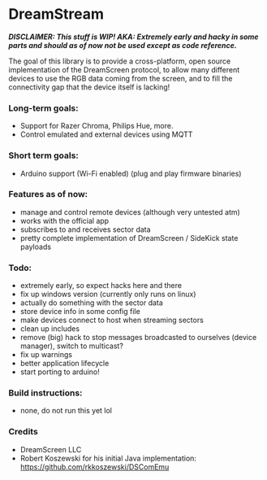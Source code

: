 # DreamStream

***DISCLAIMER: This stuff is WIP! AKA: Extremely early and hacky in some parts and should as of now not be used except as code reference.***

The goal of this library is to provide a cross-platform, open source implementation of the DreamScreen protocol, to allow many different devices to use the RGB data coming from the screen, and to fill the connectivity gap that the device itself is lacking!

### Long-term goals:
- Support for Razer Chroma, Philips Hue, more.
- Control emulated and external devices using MQTT

### Short term goals:
- Arduino support (Wi-Fi enabled) (plug and play firmware binaries)

### Features as of now:
- manage and control remote devices (although very untested atm)
- works with the official app
- subscribes to and receives sector data
- pretty complete implementation of DreamScreen / SideKick state payloads

### Todo:
- extremely early, so expect hacks here and there
- fix up windows version (currently only runs on linux)
- actually do something with the sector data
- store device info in some config file
- make devices connect to host when streaming sectors
- clean up includes
- remove (big) hack to stop messages broadcasted to ourselves (device manager), switch to multicast?
- fix up warnings
- better application lifecycle
- start porting to arduino!

### Build instructions:
- none, do not run this yet lol

### Credits
- DreamScreen LLC
- Robert Koszewski for his initial Java implementation: https://github.com/rkkoszewski/DSComEmu
